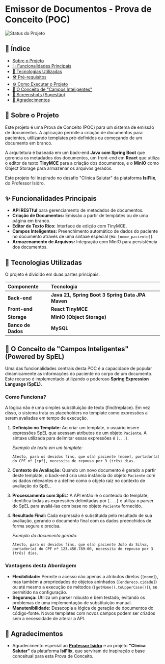 # Emissor de Documentos - Prova de Conceito (POC)

![Status do Projeto](https.img.shields.io/badge/status-em%20desenvolvimento-yellow)

## 📑 Índice

- [Sobre o Projeto](#-sobre-o-projeto)
- [✨ Funcionalidades Principais](#-funcionalidades-principais)
- [🚀 Tecnologias Utilizadas](#-tecnologias-utilizadas)
- [🛠️ Pré-requisitos](#️-pré-requisitos)
- [⚙️ Como Executar o Projeto](#️-como-executar-o-projeto)
- [🧠 O Conceito de "Campos Inteligentes"](#-o-conceito-de-campos-inteligentes)
- [📸 Screenshots (Sugestão)](#-screenshots-sugestão)
- [🌟 Agradecimentos](#-agradecimentos)

## 📖 Sobre o Projeto

Este projeto é uma Prova de Conceito (POC) para um sistema de emissão de documentos. A aplicação permite a criação de documentos para pacientes, utilizando templates pré-definidos ou começando de um documento em branco.

A arquitetura é baseada em um back-end **Java com Spring Boot** que gerencia os metadados dos documentos, um front-end em **React** que utiliza o editor de texto **TinyMCE** para a criação dos documentos, e o **MinIO** como Object Storage para armazenar os arquivos gerados.

Este projeto foi inspirado no desafio "Clinica Salutar" da plataforma **IsiFlix**, do Professor Isidro.

## ✨ Funcionalidades Principais

-   **API RESTful** para gerenciamento de metadados de documentos.
-   **Criação de Documentos:** Emissão a partir de templates ou de uma página em branco.
-   **Editor de Texto Rico:** Interface de edição com TinyMCE.
-   **Campos Inteligentes:** Preenchimento automático de dados do paciente no documento através de uma sintaxe especial (ex: `[nome_paciente]`).
-   **Armazenamento de Arquivos:** Integração com MinIO para persistência dos documentos.

## 🚀 Tecnologias Utilizadas

O projeto é dividido em duas partes principais:

| Componente | Tecnologia                                             |
| :--------- | :----------------------------------------------------- |
| **Back-end** | **Java 21**,  **Spring Boot 3** **Spring Data JPA** **Maven** |
| **Front-end**| **React** **TinyMCE**                |
| **Storage** | **MinIO (Object Storage)**              |
| **Banco de Dados** | **MySQL**  |

## 🧠 O Conceito de "Campos Inteligentes" (Powered by SpEL)

Uma das funcionalidades centrais desta POC é a capacidade de popular dinamicamente as informações do paciente no corpo de um documento. Este recurso é implementado utilizando o poderoso **Spring Expression Language (SpEL)**.

### Como Funciona?

A lógica não é uma simples substituição de texto (find/replace). Em vez disso, o sistema trata os placeholders no template como expressões a serem avaliadas em tempo de execução.

1.  **Definição no Template:** Ao criar um template, o usuário insere expressões SpEL que acessam atributos de um objeto `Paciente`. A sintaxe utilizada para delimitar essas expressões é `[...]`.

    *Exemplo de texto em um template:*
    ```text
    Atesto, para os devidos fins, que o(a) paciente [nome], portador(a) do CPF nº [cpf], necessita de repouso por 3 (três) dias.
    ```

2.  **Contexto de Avaliação:** Quando um novo documento é gerado a partir deste template, o back-end cria uma instância do objeto `Paciente` com os dados relevantes e a define como o objeto raiz no contexto de avaliação do SpEL.

3.  **Processamento com SpEL:** A API então lê o conteúdo do template, identifica todas as expressões delimitadas por `[...]` e utiliza o parser do SpEL para avaliá-las com base no objeto `Paciente` fornecido.

4.  **Resultado Final:** Cada expressão é substituída pelo resultado de sua avaliação, gerando o documento final com os dados preenchidos de forma segura e precisa.

    *Exemplo do documento gerado:*
    ```text
    Atesto, para os devidos fins, que o(a) paciente João da Silva, portador(a) do CPF nº 123.456.789-00, necessita de repouso por 3 (três) dias.
    ```

### Vantagens desta Abordagem

-   **Flexibilidade:** Permite o acesso não apenas a atributos diretos (`[nome]`), mas também a propriedades de objetos aninhados (`[endereco.cidade]`) ou até mesmo a execução de métodos (`[getNome().toUpperCase()]`), se permitido na configuração.
-   **Segurança:** Utiliza um parser robusto e bem testado, evitando os problemas de uma implementação de substituição manual.
-   **Manutenibilidade:** Desacopla a lógica de geração de documentos do código-fonte. Novos templates com novos campos podem ser criados sem a necessidade de alterar a API.


## 🌟 Agradecimentos

-   Agradecimento especial ao [**Professor Isidro**](https://www.linkedin.com/in/professor-isidro-phd/) e ao projeto **"Clinica Salutar"** da plataforma **IsiFlix**, que serviram de inspiração e base conceitual para esta Prova de Conceito.
